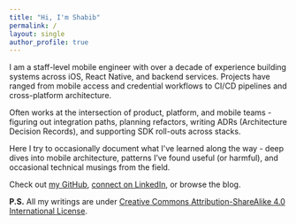 ```yaml
---
title: "Hi, I'm Shabib"
permalink: /
layout: single
author_profile: true
---
```


I am a staff-level mobile engineer with over a decade of experience building systems across iOS, React Native, and backend services. Projects have ranged from mobile access and credential workflows to CI/CD pipelines and cross-platform architecture.

Often works at the intersection of product, platform, and mobile teams - figuring out integration paths, planning refactors, writing ADRs (Architecture Decision Records), and supporting SDK roll-outs across stacks.

Here I try to occasionally document what I've learned along the way - deep dives into mobile architecture, patterns I’ve found useful (or harmful), and occasional technical musings from the field.

Check out [my GitHub](https://github.com/shabib87), [connect on LinkedIn](https://www.linkedin.com/in/ahmadshabibulhossain), or browse the blog.

**P.S.** All my writings are under [Creative Commons Attribution-ShareAlike 4.0 International License](https://creativecommons.org/licenses/by-sa/4.0/).